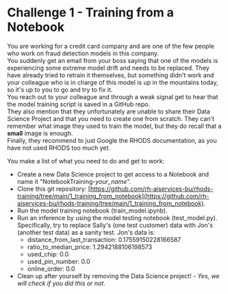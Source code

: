 # Challenge 1 - Training from a Notebook

You are working for a credit card company and are one of the few people who work on fraud detection models in this company.  
You suddenly get an email from your boss saying that one of the models is experiencing some extreme model drift and needs to be replaced. They have already tried to retrain it themselves, but something didn't work and your colleague who is in charge of this model is up in the mountains today, so it's up to you to go and try to fix it.  
You reach out to your colleague and through a weak signal get to hear that the model training script is saved in a GitHub repo.  
They also mention that they unfortunately are unable to share their Data Science Project and that you need to create one from scratch. They can't remember what image they used to train the model, but they do recall that a **small** image is enough.  
Finally, they recommend to just Google the RHODS documentation, as you have not used RHODS too much yet.  

You make a list of what you need to do and get to work:

- Create a new Data Science project to get access to a Notebook and name it "NotebookTraining-*your_name*".
- Clone this git repository: [https://github.com/rh-aiservices-bu/rhods-training/tree/main/1_training_from_notebook](https://github.com/rh-aiservices-bu/rhods-training/tree/main/1_training_from_notebook).
- Run the model training notebook (train_model.ipynb).
- Run an inference by using the model testing notebook (test_model.py). Specifically, try to replace Sally's (one test customer) data with Jon's (another test data) as a sanity test. Jon's data is:
    - distance_from_last_transaction: 0.17559150228166587
    - ratio_to_median_price: 1.2942188106198573
    - used_chip: 0.0
    - used_pin_number: 0.0
    - online_order: 0.0
- Clean up after yourself by removing the Data Science project! - *Yes, we will check if you did this or not*.
